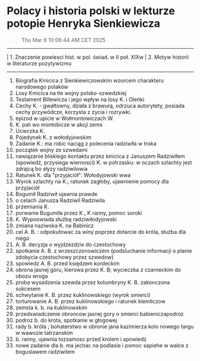 # Polacy i historia polski w lekturze potopie Henryka Sienkiewicza

> Thu Mar  6 10:06:44 AM CET 2025

---

| 1. Znaczenie powiesci hist. w pol. świad. w II poł. XIXw 
| 2. Motyw historii w literaturze pozytywizmu

---

1. Biografia Kmicica z Sienkiewiczowskim wzorcem charakteru narodowego polaków
2. Losy Kmicica na tle wojny polsko-szwedzkiej
3. Testament Billewicza i jego wpływ na losy K. i Oleńki
4. Cechy K. - gwałtowny, działa z brawurą, odrzuca autorytety, posiada cechy przywódcze, korzysta z życia i rozrywki.
5. epizod w upicie w Wołmontowiczach  W.
6. K. pali wo montobicze w akcji zems
7. Ucieczka K.
8. Pojedynek K. z wołodyjowskim
9. Zadanie K.: ma robic naciąg z polecenia radziwiła w troka
10. początek wojny ze szwedami
11. nawiązanie bliskiego kontaktu przez kmicica z Januszem Radziwiłem (spowiedź, przysiega wiernosci) K. w potrzasku: w oczach szlachty jest zdrajcą bo słyzy radziwilowia
12. Ratunek K. dla "przyjaciół": Wołodyjowski wwa
13. Wyrok szlachty na K.; ratunek zagłoby, ujawnienie pomocy dla przyjaciół
14. Bogumił Radziwił ujawnia prawde 
15. o celach Janusza Radziwil Radziwila
16. przemiania K.
17. porwanie Bugumiła przez K., K ranny, pomoc soroki
18. K. Wypoowiada służbę radziwiłodyjowski
19. zmiana naziwska K. na Babinicz
19. cel A. B. : odpokutowac za winy poprzez dotarcie do króla, służba dla niego
20. A. B. decyzja o wyjdzezdzie do czestochowy
21. spotkanie A. B. z wrzeszczonowiczem (podsluchanie informacji o planie zdobycia czestochowy przez szwedow)
22. spowiedz A. B. przed księdzem kordeckim
23. obrona jasnej góru, kierowa przez K. B; wycieczka z czarneckim do obozu wroga
24. proba wysadzenia szewda przez kolumbryny K. B. zakonczona sukcesem
25. schwytanie K. B. przez kuklinowskiego (wyrok smierci)
26. torturowanie A. B. przez kuklinowskiego i ratunek kiemliczow
27. zemsta k. b. na kuklinowskim
28. przedswiadczenie obroncow jasnej gory o smierci babieniczapodroz
29. podroz b. do krota, spotkanie w głogowej
30. rady b. króla ; bohaterstwo w obronie jana kazimierza kolo nowego targu w wawozie tatrzanskim
31. b. ranny, ujawnia tozsamosc przed krolem i spowiedz
32. nowe zadanie dla b. ma jechac na podlasie i pomoc sapiehe w walce z boguslawem radziwilem

